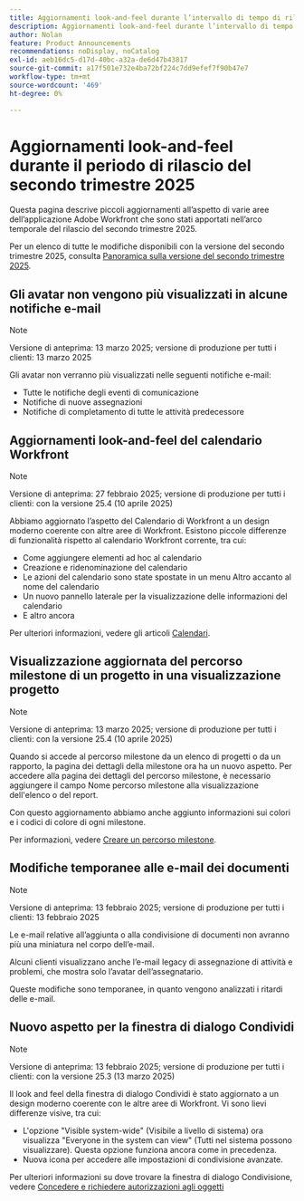 ```yaml
---
title: Aggiornamenti look-and-feel durante l’intervallo di tempo di rilascio del secondo trimestre 2025
description: Aggiornamenti look-and-feel durante l’intervallo di tempo di rilascio del secondo trimestre 2025
author: Nolan
feature: Product Announcements
recommendations: noDisplay, noCatalog
exl-id: aeb16dc5-d17d-40bc-a32a-de6d47b43817
source-git-commit: a17f501e732e4ba72bf224c7dd9efef7f90b47e7
workflow-type: tm+mt
source-wordcount: '469'
ht-degree: 0%

---
```


# Aggiornamenti look-and-feel durante il periodo di rilascio del secondo trimestre 2025

Questa pagina descrive piccoli aggiornamenti all’aspetto di varie aree dell’applicazione Adobe Workfront che sono stati apportati nell’arco temporale del rilascio del secondo trimestre 2025.

Per un elenco di tutte le modifiche disponibili con la versione del secondo trimestre 2025, consulta [Panoramica sulla versione del secondo trimestre 2025](/help/quicksilver/product-announcements/product-releases/25-q2-release-activity/25-q2-release-overview.md).

## Gli avatar non vengono più visualizzati in alcune notifiche e-mail

>[!NOTE]
>
>Versione di anteprima: 13 marzo 2025; versione di produzione per tutti i clienti: 13 marzo 2025


Gli avatar non verranno più visualizzati nelle seguenti notifiche e-mail:

* Tutte le notifiche degli eventi di comunicazione
* Notifiche di nuove assegnazioni
* Notifiche di completamento di tutte le attività predecessore

<!--

## Look and feel updates to a Milestone Path list 

>[!NOTE]
>
>Preview release: March 6, 2025; Production release for all customers: April 10, 2025

We have updated the look and feel of the Milestone Path list in the Setup area, to match the design of other areas of Workfront.  

For information, see [Create a milestone path](/help/quicksilver/administration-and-setup/customize-workfront/configure-approval-milestone-processes/create-milestone-path.md).

-->

## Aggiornamenti look-and-feel del calendario Workfront

>[!NOTE]
>
>Versione di anteprima: 27 febbraio 2025; versione di produzione per tutti i clienti: con la versione 25.4 (10 aprile 2025)

Abbiamo aggiornato l’aspetto del Calendario di Workfront a un design moderno coerente con altre aree di Workfront. Esistono piccole differenze di funzionalità rispetto al calendario Workfront corrente, tra cui:

* Come aggiungere elementi ad hoc al calendario
* Creazione e ridenominazione del calendario
* Le azioni del calendario sono state spostate in un menu Altro accanto al nome del calendario
* Un nuovo pannello laterale per la visualizzazione delle informazioni del calendario
* E altro ancora

Per ulteriori informazioni, vedere gli articoli [Calendari](/help/quicksilver/reports-and-dashboards/reports/calendars/calendars.md).

## Visualizzazione aggiornata del percorso milestone di un progetto in una visualizzazione progetto

>[!NOTE]
>
>Versione di anteprima: 13 marzo 2025; versione di produzione per tutti i clienti: con la versione 25.4 (10 aprile 2025)

Quando si accede al percorso milestone da un elenco di progetti o da un rapporto, la pagina dei dettagli della milestone ora ha un nuovo aspetto. Per accedere alla pagina dei dettagli del percorso milestone, è necessario aggiungere il campo Nome percorso milestone alla visualizzazione dell&#39;elenco o del report.

Con questo aggiornamento abbiamo anche aggiunto informazioni sui colori e i codici di colore di ogni milestone.

Per informazioni, vedere [Creare un percorso milestone](/help/quicksilver/administration-and-setup/customize-workfront/configure-approval-milestone-processes/create-milestone-path.md).

## Modifiche temporanee alle e-mail dei documenti

>[!NOTE]
>
>Versione di anteprima: 13 febbraio 2025; versione di produzione per tutti i clienti: 13 febbraio 2025

Le e-mail relative all’aggiunta o alla condivisione di documenti non avranno più una miniatura nel corpo dell’e-mail.

Alcuni clienti visualizzano anche l’e-mail legacy di assegnazione di attività e problemi, che mostra solo l’avatar dell’assegnatario.

Queste modifiche sono temporanee, in quanto vengono analizzati i ritardi delle e-mail.

## Nuovo aspetto per la finestra di dialogo Condividi

>[!NOTE]
>
>Versione di anteprima: 13 febbraio 2025; versione di produzione per tutti i clienti: con la versione 25.3 (13 marzo 2025)

Il look and feel della finestra di dialogo Condividi è stato aggiornato a un design moderno coerente con le altre aree di Workfront. Vi sono lievi differenze visive, tra cui:

* L&#39;opzione &quot;Visible system-wide&quot; (Visibile a livello di sistema) ora visualizza &quot;Everyone in the system can view&quot; (Tutti nel sistema possono visualizzare). Questa opzione funziona ancora come in precedenza.
* Nuova icona per accedere alle impostazioni di condivisione avanzate.

Per ulteriori informazioni su dove trovare la finestra di dialogo Condivisione, vedere [Concedere e richiedere autorizzazioni agli oggetti](/help/quicksilver/workfront-basics/grant-and-request-access-to-objects/grant-and-request-access-to-objects.md)
